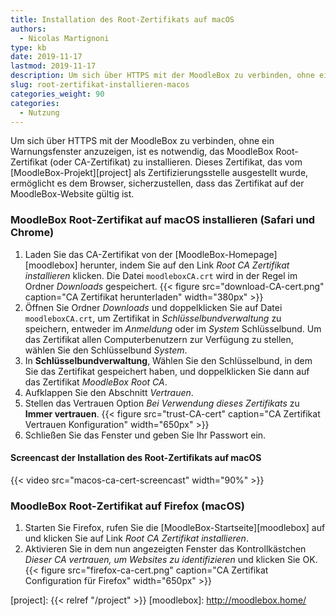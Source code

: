 ```yaml
---
title: Installation des Root-Zertifikats auf macOS
authors:
  - Nicolas Martignoni
type: kb
date: 2019-11-17
lastmod: 2019-11-17
description: Um sich über HTTPS mit der MoodleBox zu verbinden, ohne ein Warnungsfenster anzuzeigen, ist es notwendig, das MoodleBox Root-Zertifikat (oder CA-Zertifikat) zu installieren.
slug: root-zertifikat-installieren-macos
categories_weight: 90
categories:
  - Nutzung
---
```

Um sich über HTTPS mit der MoodleBox zu verbinden, ohne ein Warnungsfenster anzuzeigen, ist es notwendig, das MoodleBox Root-Zertifikat (oder CA-Zertifikat) zu installieren. Dieses Zertifikat, das vom [MoodleBox-Projekt][project] als Zertifizierungsstelle ausgestellt wurde, ermöglicht es dem Browser, sicherzustellen, dass das Zertifikat auf der MoodleBox-Website gültig ist.

### MoodleBox Root-Zertifikat auf macOS installieren (Safari und Chrome)

1. Laden Sie das CA-Zertifikat von der [MoodleBox-Homepage][moodlebox] herunter, indem Sie auf den Link _Root CA Zertifikat installieren_ klicken. Die Datei `moodleboxCA.crt` wird in der Regel im Ordner _Downloads_ gespeichert.
  {{< figure src="download-CA-cert.png" caption="CA Zertifikat herunterladen" width="380px" >}}
2. Öffnen Sie Ordner _Downloads_ und doppelklicken Sie auf Datei `moodleboxCA.crt`, um Zertifikat in _Schlüsselbundverwaltung_ zu speichern, entweder im _Anmeldung_ oder im _System_ Schlüsselbund. Um das Zertifikat allen Computerbenutzern zur Verfügung zu stellen, wählen Sie den Schlüsselbund _System_.
4. In __Schlüsselbundverwaltung__, Wählen Sie den Schlüsselbund, in dem Sie das Zertifikat gespeichert haben, und doppelklicken Sie dann auf das Zertifikat _MoodleBox Root CA_.
5. Aufklappen Sie den Abschnitt _Vertrauen_.
6. Stellen das Vertrauen Option _Bei Verwendung dieses Zertifikats_ zu __Immer vertrauen__.
  {{< figure src="trust-CA-cert" caption="CA Zertifikat Vertrauen Konfiguration" width="650px" >}}
7. Schließen Sie das Fenster und geben Sie Ihr Passwort ein.

#### Screencast der Installation des Root-Zertifikats auf macOS

{{< video src="macos-ca-cert-screencast" width="90%" >}}

### MoodleBox Root-Zertifikat auf Firefox (macOS)

1. Starten Sie Firefox, rufen Sie die [MoodleBox-Startseite][moodlebox] auf und klicken Sie auf Link _Root CA Zertifikat installieren_.
2. Aktivieren Sie in dem nun angezeigten Fenster das Kontrollkästchen _Dieser CA vertrauen, um Websites zu identifizieren_ und klicken Sie OK.
  {{< figure src="firefox-ca-cert.png" caption="CA Zertifikat Configuration für Firefox" width="650px" >}}

  [project]: {{< relref "/project" >}}
  [moodlebox]: http://moodlebox.home/
